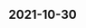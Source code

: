 
## 2021-10-30

### [<title>SIGSEGV errors and python crashing - XGBoost</title>](https://discuss.xgboost.ai/t/sigsegv-errors-and-python-crashing/2519/1)

### [<title>SIGSEGV errors, python crashing - XGBoost</title>](https://discuss.xgboost.ai/t/sigsegv-errors-python-crashing/2518/1)

### [<title>「今日发布」苏州如何开具住宿费专用发票【重大消息】 - DockOne.io</title>](http://dockone.io/question/1510178)

### [<title>「今日发布」惠州如何开具手撕发票「重大消息」 - DockOne.io</title>](http://dockone.io/question/1510177)

### [<title>「今日发布」宁波如何开具住宿费专用发票【重大消息】 - DockOne.io</title>](http://dockone.io/question/1510176)

### [<title>「今日发布」佛山如何开具手撕发票「重大消息」 - DockOne.io</title>](http://dockone.io/question/1510175)

### [<title>「今日发布」郑州如何开具住宿费专用发票【重大消息】 - DockOne.io</title>](http://dockone.io/question/1510174)

### [<title>「今日发布」重庆如何开具住宿费专用发票【重大消息】 - DockOne.io</title>](http://dockone.io/question/1510173)

### [<title>「今日发布」东莞如何开具手撕发票「重大消息」 - DockOne.io</title>](http://dockone.io/question/1510172)

### [<title>「今日发布」天津如何开具住宿费专用发票【重大消息】 - DockOne.io</title>](http://dockone.io/question/1510171)

### [<title>「今日发布」青岛如何开具手撕发票「重大消息」 - DockOne.io</title>](http://dockone.io/question/1510170)

### [<title>「今日发布」杭州如何开具住宿费专用发票【重大消息】 - DockOne.io</title>](http://dockone.io/question/1510169)

### [<title>「今日发布」南宁如何开具手撕发票「重大消息」 - DockOne.io</title>](http://dockone.io/question/1510168)

### [<title>「今日发布」成都如何开具住宿费专用发票【重大消息】 - DockOne.io</title>](http://dockone.io/question/1510167)

### [<title>「今日发布」厦门如何开具手撕发票「重大消息」 - DockOne.io</title>](http://dockone.io/question/1510166)

### [<title>「今日发布」广州如何开具住宿费专用发票【重大消息】 - DockOne.io</title>](http://dockone.io/question/1510165)

### [<title>「今日发布」贵阳如何开具手撕发票「重大消息」 - DockOne.io</title>](http://dockone.io/question/1510164)

### [<title>「今日发布」深圳如何开具住宿费专用发票【重大消息】 - DockOne.io</title>](http://dockone.io/question/1510163)

### [<title>「今日发布」兰州如何开具手撕发票「重大消息」 - DockOne.io</title>](http://dockone.io/question/1510162)

### [<title>「今日发布」北京如何开具住宿费专用发票【重大消息】 - DockOne.io</title>](http://dockone.io/question/1510161)

### [<title>「今日发布」长沙如何开具手撕发票「重大消息」 - DockOne.io</title>](http://dockone.io/question/1510160)

### [<title>「今日发布」上海如何开具住宿费专用发票【重大消息】 - DockOne.io</title>](http://dockone.io/question/1510159)
